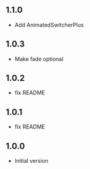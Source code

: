 ## 1.1.0
+ Add AnimatedSwitcherPlus 

## 1.0.3
+ Make fade optional

## 1.0.2
+ fix README

## 1.0.1
+ fix README

## 1.0.0
+ Initial version